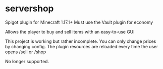 # servershop

Spigot plugin for Minecraft 1.17.1+
Must use the Vault plugin for economy

Allows the player to buy and sell items with an easy-to-use GUI

This project is working but rather incomplete. You can only change prices by changing config. The plugin resources are reloaded every time
the user opens /sell or /shop

No longer supported.
